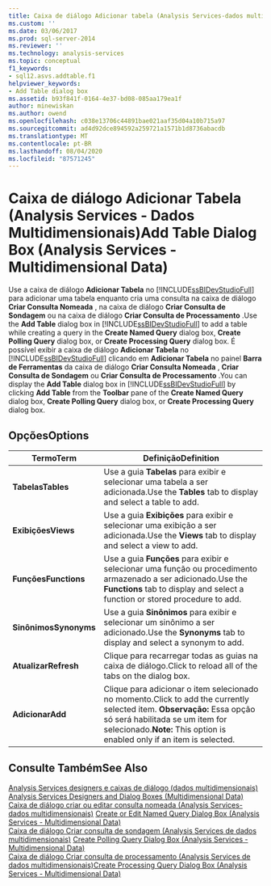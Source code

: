```yaml
---
title: Caixa de diálogo Adicionar tabela (Analysis Services-dados multidimensionais) | Microsoft Docs
ms.custom: ''
ms.date: 03/06/2017
ms.prod: sql-server-2014
ms.reviewer: ''
ms.technology: analysis-services
ms.topic: conceptual
f1_keywords:
- sql12.asvs.addtable.f1
helpviewer_keywords:
- Add Table dialog box
ms.assetid: b93f841f-0164-4e37-bd08-085aa179ea1f
author: minewiskan
ms.author: owend
ms.openlocfilehash: c038e13706c44891bae021aaf35d04a10b715a97
ms.sourcegitcommit: ad4d92dce894592a259721a1571b1d8736abacdb
ms.translationtype: MT
ms.contentlocale: pt-BR
ms.lasthandoff: 08/04/2020
ms.locfileid: "87571245"
---
```

# <a name="add-table-dialog-box-analysis-services---multidimensional-data"></a><span data-ttu-id="839f2-102">Caixa de diálogo Adicionar Tabela (Analysis Services - Dados Multidimensionais)</span><span class="sxs-lookup"><span data-stu-id="839f2-102">Add Table Dialog Box (Analysis Services - Multidimensional Data)</span></span>
  <span data-ttu-id="839f2-103">Use a caixa de diálogo **Adicionar Tabela** no [!INCLUDE[ssBIDevStudioFull](../includes/ssbidevstudiofull-md.md)] para adicionar uma tabela enquanto cria uma consulta na caixa de diálogo **Criar Consulta Nomeada** , na caixa de diálogo **Criar Consulta de Sondagem** ou na caixa de diálogo **Criar Consulta de Processamento** .</span><span class="sxs-lookup"><span data-stu-id="839f2-103">Use the **Add Table** dialog box in [!INCLUDE[ssBIDevStudioFull](../includes/ssbidevstudiofull-md.md)] to add a table while creating a query in the **Create Named Query** dialog box, **Create Polling Query** dialog box, or **Create Processing Query** dialog box.</span></span> <span data-ttu-id="839f2-104">É possível exibir a caixa de diálogo **Adicionar Tabela** no [!INCLUDE[ssBIDevStudioFull](../includes/ssbidevstudiofull-md.md)] clicando em **Adicionar Tabela** no painel **Barra de Ferramentas** da caixa de diálogo **Criar Consulta Nomeada** , **Criar Consulta de Sondagem** ou **Criar Consulta de Processamento** .</span><span class="sxs-lookup"><span data-stu-id="839f2-104">You can display the **Add Table** dialog box in [!INCLUDE[ssBIDevStudioFull](../includes/ssbidevstudiofull-md.md)] by clicking **Add Table** from the **Toolbar** pane of the **Create Named Query** dialog box, **Create Polling Query** dialog box, or **Create Processing Query** dialog box.</span></span>  
  
## <a name="options"></a><span data-ttu-id="839f2-105">Opções</span><span class="sxs-lookup"><span data-stu-id="839f2-105">Options</span></span>  
  
|<span data-ttu-id="839f2-106">Termo</span><span class="sxs-lookup"><span data-stu-id="839f2-106">Term</span></span>|<span data-ttu-id="839f2-107">Definição</span><span class="sxs-lookup"><span data-stu-id="839f2-107">Definition</span></span>|  
|----------|----------------|  
|<span data-ttu-id="839f2-108">**Tabelas**</span><span class="sxs-lookup"><span data-stu-id="839f2-108">**Tables**</span></span>|<span data-ttu-id="839f2-109">Use a guia **Tabelas** para exibir e selecionar uma tabela a ser adicionada.</span><span class="sxs-lookup"><span data-stu-id="839f2-109">Use the **Tables** tab to display and select a table to add.</span></span>|  
|<span data-ttu-id="839f2-110">**Exibições**</span><span class="sxs-lookup"><span data-stu-id="839f2-110">**Views**</span></span>|<span data-ttu-id="839f2-111">Use a guia **Exibições** para exibir e selecionar uma exibição a ser adicionada.</span><span class="sxs-lookup"><span data-stu-id="839f2-111">Use the **Views** tab to display and select a view to add.</span></span>|  
|<span data-ttu-id="839f2-112">**Funções**</span><span class="sxs-lookup"><span data-stu-id="839f2-112">**Functions**</span></span>|<span data-ttu-id="839f2-113">Use a guia **Funções** para exibir e selecionar uma função ou procedimento armazenado a ser adicionado.</span><span class="sxs-lookup"><span data-stu-id="839f2-113">Use the **Functions** tab to display and select a function or stored procedure to add.</span></span>|  
|<span data-ttu-id="839f2-114">**Sinônimos**</span><span class="sxs-lookup"><span data-stu-id="839f2-114">**Synonyms**</span></span>|<span data-ttu-id="839f2-115">Use a guia **Sinônimos** para exibir e selecionar um sinônimo a ser adicionado.</span><span class="sxs-lookup"><span data-stu-id="839f2-115">Use the **Synonyms** tab to display and select a synonym to add.</span></span>|  
|<span data-ttu-id="839f2-116">**Atualizar**</span><span class="sxs-lookup"><span data-stu-id="839f2-116">**Refresh**</span></span>|<span data-ttu-id="839f2-117">Clique para recarregar todas as guias na caixa de diálogo.</span><span class="sxs-lookup"><span data-stu-id="839f2-117">Click to reload all of the tabs on the dialog box.</span></span>|  
|<span data-ttu-id="839f2-118">**Adicionar**</span><span class="sxs-lookup"><span data-stu-id="839f2-118">**Add**</span></span>|<span data-ttu-id="839f2-119">Clique para adicionar o item selecionado no momento.</span><span class="sxs-lookup"><span data-stu-id="839f2-119">Click to add the currently selected item.</span></span> <span data-ttu-id="839f2-120">**Observação:**  Essa opção só será habilitada se um item for selecionado.</span><span class="sxs-lookup"><span data-stu-id="839f2-120">**Note:**  This option is enabled only if an item is selected.</span></span>|  
  
## <a name="see-also"></a><span data-ttu-id="839f2-121">Consulte Também</span><span class="sxs-lookup"><span data-stu-id="839f2-121">See Also</span></span>  
 <span data-ttu-id="839f2-122">[Analysis Services designers e caixas de diálogo &#40;dados multidimensionais&#41;](analysis-services-designers-and-dialog-boxes-multidimensional-data.md) </span><span class="sxs-lookup"><span data-stu-id="839f2-122">[Analysis Services Designers and Dialog Boxes &#40;Multidimensional Data&#41;](analysis-services-designers-and-dialog-boxes-multidimensional-data.md) </span></span>  
 <span data-ttu-id="839f2-123">[Caixa de diálogo criar ou editar consulta nomeada &#40;Analysis Services-dados multidimensionais&#41;](create-or-edit-named-query-dialog-box-analysis-services-multidimensional-data.md) </span><span class="sxs-lookup"><span data-stu-id="839f2-123">[Create or Edit Named Query Dialog Box &#40;Analysis Services - Multidimensional Data&#41;](create-or-edit-named-query-dialog-box-analysis-services-multidimensional-data.md) </span></span>  
 <span data-ttu-id="839f2-124">[Caixa de diálogo Criar consulta de sondagem &#40;Analysis Services de dados multidimensionais&#41;](create-polling-query-dialog-box-analysis-services-multidimensional-data.md) </span><span class="sxs-lookup"><span data-stu-id="839f2-124">[Create Polling Query Dialog Box &#40;Analysis Services - Multidimensional Data&#41;](create-polling-query-dialog-box-analysis-services-multidimensional-data.md) </span></span>  
 [<span data-ttu-id="839f2-125">Caixa de diálogo Criar consulta de processamento &#40;Analysis Services de dados multidimensionais&#41;</span><span class="sxs-lookup"><span data-stu-id="839f2-125">Create Processing Query Dialog Box &#40;Analysis Services - Multidimensional Data&#41;</span></span>](create-processing-query-dialog-box-analysis-services-multidimensional-data.md)  
  
  

